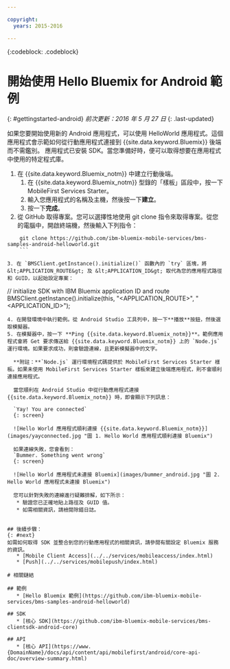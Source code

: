 ```yaml
---

copyright:
  years: 2015-2016

---
```


<!-- Attribute definitions -->
{:codeblock: .codeblock}

# 開始使用 Hello Bluemix for Android 範例
{: #gettingstarted-android}
*前次更新：2016 年 5 月 27 日*
{: .last-updated}  

如果您要開始使用新的 Android 應用程式，可以使用 HelloWorld 應用程式。這個應用程式會示範如何從行動應用程式連接到
{{site.data.keyword.Bluemix}} 後端而不需鑑別。
應用程式已安裝 SDK。當您準備好時，便可以取得想要在應用程式中使用的特定程式庫。

1. 在 {{site.data.keyword.Bluemix_notm}} 中建立行動後端。
    1. 在 {{site.data.keyword.Bluemix_notm}} 型錄的「樣板」區段中，按一下 MobileFirst Services Starter。
    2. 輸入您應用程式的名稱及主機，然後按一下**建立**。
    3. 按一下**完成**。
2. 從 GitHub 取得專案。您可以選擇性地使用 git clone 指令來取得專案。從您的電腦中，開啟終端機，然後輸入下列指令：
```
    git clone https://github.com/ibm-bluemix-mobile-services/bms-samples-android-helloworld.git
    ```

3. 在 `BMSClient.getInstance().initialize()` 函數內的 `try` 區塊，將 &lt;APPLICATION_ROUTE&gt; 及 &lt;APPLICATION_ID&gt; 取代為您的應用程式路徑和 GUID，以起始設定專案：
```
// initialize SDK with IBM Bluemix application ID and route
BMSClient.getInstance().initialize(this, "<APPLICATION_ROUTE>", "<APPLICATION_ID>");
```
4. 在開發環境中執行範例。從 Android Studio 工具列中，按一下**播放**按鈕，然後選取模擬器。
5. 在模擬器中，按一下 **Ping {{site.data.keyword.Bluemix_notm}}**。範例應用程式會將 Get 要求傳送給 {{site.data.keyword.Bluemix_notm}} 上的 `Node.js` 運行環境。如果要求成功，則會驗證連線，且更新模擬器中的文字。

  **附註：**`Node.js` 運行環境程式碼提供於 MobileFirst Services Starter 樣板。如果未使用 MobileFirst Services Starter 樣板來建立後端應用程式，則不會順利連接應用程式。

  當您順利在 Android Studio 中從行動應用程式連接 {{site.data.keyword.Bluemix_notm}} 時，即會顯示下列訊息：

  `Yay! You are connected`
  {: screen}

  ![Hello World 應用程式順利連接 {{site.data.keyword.Bluemix_notm}}](images/yayconnected.jpg "圖 1. Hello World 應用程式順利連接 Bluemix")

  如果連線失敗，您會看到：
  `Bummer. Something went wrong`
  {: screen}

  ![Hello World 應用程式未連接 Bluemix](images/bummer_android.jpg "圖 2. Hello World 應用程式未連接 Bluemix")

  您可以針對失敗的連線進行疑難排解，如下所示：
   * 驗證您已正確地貼上路徑及 GUID 值。
   * 如需相關資訊，請檢閱除錯日誌。


## 後續步驟：
{: #next}
如需如何取得 SDK 並整合到您的行動應用程式的相關資訊，請參閱有關設定 Bluemix 服務的資訊。
   * [Mobile Client Access](../../services/mobileaccess/index.html)
   * [Push](../../services/mobilepush/index.html)

# 相關鏈結

## 範例
   * [Hello Bluemix 範例](https://github.com/ibm-bluemix-mobile-services/bms-samples-android-helloworld)

## SDK
   * [核心 SDK](https://github.com/ibm-bluemix-mobile-services/bms-clientsdk-android-core)

## API
   * [核心 API](https://www.{DomainName}/docs/api/content/api/mobilefirst/android/core-api-doc/overview-summary.html)
